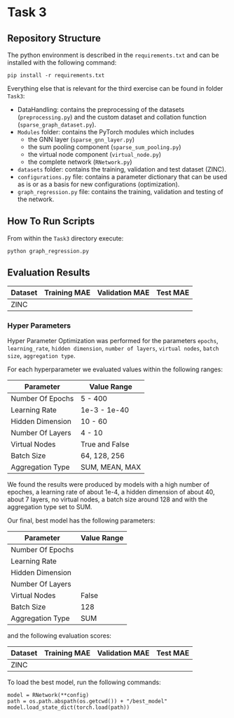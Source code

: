 # Task 3

## Repository Structure

The python environment is described in the `requirements.txt` and can be installed with the following command:

```pip install -r requirements.txt```

Everything else that is relevant for the third exercise can be found in folder `Task3`:

* DataHandling: contains the preprocessing of the datasets (`preprocessing.py`) and the custom dataset and collation function (`sparse_graph_dataset.py`).
* `Modules` folder: contains the PyTorch modules which includes
	* the GNN layer (`sparse_gnn_layer.py`) 
	* the sum pooling component (`sparse_sum_pooling.py`)
	* the virtual node component (`virtual_node.py`)
	* the complete network (`RNetwork.py`)
* `datasets` folder: contains the training, validation and test dataset (ZINC).
* `configurations.py` file: contains a parameter dictionary that can be used as is or as a basis for new configurations (optimization).
* `graph_regression.py` file: contains the training, validation and testing of the network.

## How To Run Scripts
From within the `Task3` directory execute:

```python graph_regression.py```

## Evaluation Results

| Dataset | Training MAE   | Validation MAE  | Test MAE    |
|---------|----------------|-----------------|-------------|
| ZINC    |                |                 |             |

### Hyper Parameters
Hyper Parameter Optimization was performed for the parameters `epochs`, `learning_rate`, `hidden dimension`, 
`number of layers`, `virtual nodes`, `batch size`, `aggregation type`.

For each hyperparameter we evaluated values within the following ranges:

| Parameter          | Value Range    | 
|--------------------|----------------|
| Number Of Epochs   | 5 - 400        |
| Learning Rate      | 1e-3 - 1e-40   |
| Hidden Dimension   | 10 - 60        |
| Number Of Layers   | 4 - 10         |
| Virtual Nodes      | True and False |
| Batch Size         | 64, 128, 256   |
| Aggregation Type   | SUM, MEAN, MAX |

We found the results were produced by models with a high number of epoches, a learning rate of about 1e-4, 
a hidden dimension of about 40, about 7 layers, no virtual nodes, a batch size around 128 and with the aggregation type
set to SUM.

Our final, best model has the following parameters:

| Parameter          | Value Range | 
|--------------------|-------------|
| Number Of Epochs   |             |
| Learning Rate      |             |
| Hidden Dimension   |             |
| Number Of Layers   |             |
| Virtual Nodes      | False       |
| Batch Size         | 128         |
| Aggregation Type   | SUM         |

and the following evaluation scores:

| Dataset | Training MAE   | Validation MAE  | Test MAE    |
|---------|----------------|-----------------|-------------|
| ZINC    |                |                 |             |

To load the best model, run the following commands:

```
model = RNetwork(**config)
path = os.path.abspath(os.getcwd()) + "/best_model"
model.load_state_dict(torch.load(path))
```
